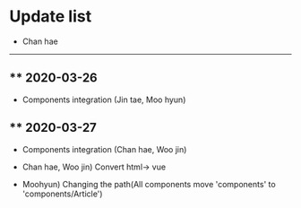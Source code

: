 Update list
=============
* Chan hae
---------

** 2020-03-26
----------

- Components integration (Jin tae, Moo hyun)

** 2020-03-27
----------

- Components integration (Chan hae, Woo jin)

- Chan hae, Woo jin) Convert html-> vue

- Moohyun) Changing the path(All components move 'components' to 'components/Article')
